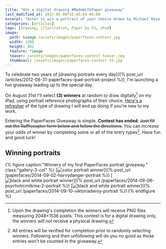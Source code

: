 ```yaml
---
title: "Win a digital drawing #MadeWithPaper giveaway"
last_modified_at: 2017-05-08T15:45:03-04:00
excerpt: "Enter to win a portrait of your choice drawn by Michael Rose in his signature PaperFaces style."
categories: [articles]
tags: [drawing, illustration, Paper by 53, iPad]
image:
  path: &image /assets/images/paperfaces-contest.jpg
  width: 1280
  height: 402
  feature: *image
  teaser: /assets/images/paperfaces-contest-teaser.jpg
  thumbnail: /assets/images/paperfaces-contest-th.jpg
---
```


To celebrate two years of [drawing portraits every day]({% post_url /articles/2012-08-31-paperfaces-ipad-portrait-project %}), I'm launching a fun giveaway leading up to the special day.

On August 31st I'll select **(3) winners** at random to draw digitally[^disclaimer] on my iPad, using portrait reference photographs of their choice. [Here's a refresher](/paperfaces/) of the type of drawing I will end up doing if you're new to my work.

[^disclaimer]: Upon the drawing's completion the winners will receive PNG files measuring 2048&times;1536 pixels. This contest is for a digital drawing only, the winners *will not* receive a physical drawing.

Entering the PaperFaces Giveaway is simple. **Contest has ended**: <s>Just fill out the Rafflecopter form below and follow the directions.</s> You can increase your odds of winner by completing some or all of the entry types[^entry-types]. Have fun and good luck!

[^entry-types]: All entries will be verified for completion prior to randomly selecting winners. Following and then unfollowing will do you no good as those entries won't be counted in the giveaway.

## Winning portraits

{% figure caption:"Winners of my first PaperFaces portrait giveaway." class:"gallery-3-col" %}
[![color portrait winner](/assets/images/paperfaces-harvydanger-twitter-600.jpg)]({% post_url /paperfaces/2014-09-02-harvydanger-portrait %})
[![black and white portrait winner](/assets/images/paperfaces-psychoticmilkma-2-600.jpg)]({% post_url /paperfaces/2014-09-06-psychoticmilkma-2-portrait %})
[![black and white portrait winner](/assets/images/paperfaces-viktoriaderoy-600.jpg)]({% post_url /paperfaces/2014-09-10-viktoriaderoy-portrait %})
{% endfigure %}
